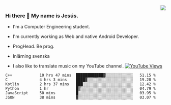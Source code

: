 <img align='right' src="https://github-readme-stats.vercel.app/api/top-langs/?username=JesusJimenezG&layout=compact&theme=dracula">

### Hi there 👋 My name is Jesús.
- I'm a Computer Engineering student.
- I'm currently working as Web and native Android Developer.

- ProgHead. Be prog.
- Inlärning svenska
- I also like to translate music on my YouTube channel. [![YouTube Views](https://img.shields.io/youtube/channel/views/UCWnlcC4_sV9Imcy9ysQpxHA?style=social)](https://www.youtube.com/channel/UCWnlcC4_sV9Imcy9ysQpxHA)

<!--START_SECTION:waka-->

```text
C++            10 hrs 47 mins  ████████████▓░░░░░░░░░░░░   51.15 %
C              4 hrs 3 mins    ████▓░░░░░░░░░░░░░░░░░░░░   19.20 %
Kotlin         2 hrs 37 mins   ███░░░░░░░░░░░░░░░░░░░░░░   12.42 %
Python         1 hr            █▒░░░░░░░░░░░░░░░░░░░░░░░   04.79 %
JavaScript     50 mins         █░░░░░░░░░░░░░░░░░░░░░░░░   03.95 %
JSON           38 mins         ▓░░░░░░░░░░░░░░░░░░░░░░░░   03.07 %
```

<!--END_SECTION:waka-->

<!--
**JesusJimenezG/JesusJimenezG** is a ✨ _special_ ✨ repository because its `README.md` (this file) appears on your GitHub profile.

Here are some ideas to get you started:

- 🔭 I’m currently working on ...
- 🌱 I’m currently learning ...
- 👯 I’m looking to collaborate on ...
- 🤔 I’m looking for help with ...
- 💬 Ask me about ...
- 📫 How to reach me: ...
- 😄 Pronouns: ...
- ⚡ Fun fact: ...
-->
